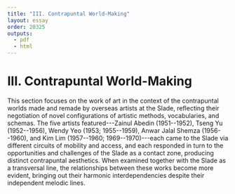 ```yaml
---
title: "III. Contrapuntal World-Making"
layout: essay
order: 20325
outputs:
  - pdf
  - html
---
```


# III. Contrapuntal World-Making

This section focuses on the work of art in the context of the contrapuntal worlds made and remade by overseas artists at the Slade, reflecting their negotiation of novel configurations of artistic methods, vocabularies, and schemas. The five artists featured---Zainul Abedin (1951--1952), Tseng Yu (1952--1956), Wendy Yeo (1953; 1955--1959), Anwar Jalal Shemza (1956--1960), and Kim Lim (1957--1960; 1969--1970)---each came to the Slade via different circuits of mobility and access, and each responded in turn to the opportunities and challenges of the Slade as a contact zone, producing distinct contrapuntal aesthetics. When examined together with the Slade as a transversal line, the relationships between these works become more evident, bringing out their harmonic interdependencies despite their independent melodic lines.
